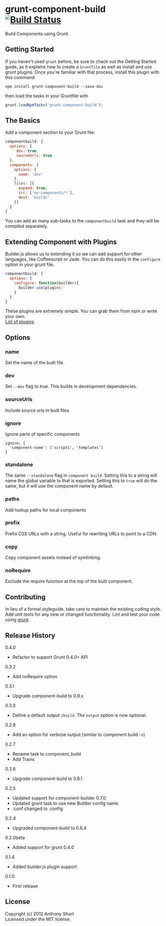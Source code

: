 # grunt-component-build [![Build Status](https://travis-ci.org/anthonyshort/grunt-component-build.png)](https://travis-ci.org/anthonyshort/grunt-component-build)

Build Components using Grunt.

## Getting Started

If you haven't used `grunt` before, be sure to check out the Getting Started guide, as it explains how to create a `Gruntfile` as well as install and use grunt plugins. Once you're familiar with that process, install this plugin with this command:

```shell
npm install grunt-component-build --save-dev
```
then load the tasks in your Gruntfile with

```javascript
grunt.loadNpmTasks('grunt-component-build');
```

[grunt]: https://github.com/cowboy/grunt
[getting_started]: https://github.com/gruntjs/grunt/wiki/Getting-started

## The Basics

Add a component section to your Grunt file:

```js
componentbuild: {
  options: {
     dev: true,
     sourceUrls: true
  },
  components: {
    options: {
      name: 'dev'
    },
    files: [{
      expand: true,
      src: ['my-components/*'],
      dest: 'build/'
    }]
  }
}
```

You can add as many sub-tasks to the `componentbuild` task and they will be compiled separately.

## Extending Component with Plugins

Builder.js allows us to extending it so we can add support for other languages, like Coffeescript or Jade. You can do this easily in the `configure` option in your grunt file.

```js
componentbuild: {
  options: {
    configure: function(builder){
      builder.use(plugin);
    }
  }
}
```

These plugins are extremely simple. You can grab them from npm or write your own.  
[List of plugins](https://github.com/component/component/wiki/Plugins)

## Options

### name

Set the name of the built file.

### dev

Set `--dev` flag to true. This builds in development dependencies.

### sourceUrls

Include source urls in built files

### ignore

Ignore parts of specific components

```
ignore: {
  'component-name': ['scripts', 'templates']
}
```

### standalone

The same `--standalone` flag in `component build`. Setting this to a string will name the global variable to that
is exported. Setting this to `true` will do the same, but it will use the component name by default.

### paths

Add lookup paths for local components

### prefix

Prefix CSS URLs with a string. Useful for rewriting URLs to point to a CDN.

### copy

Copy component assets instead of symlinking.

### noRequire

Exclude the require function at the top of the built component.

## Contributing
In lieu of a formal styleguide, take care to maintain the existing coding style. Add unit tests for any new or changed functionality. Lint and test your code using [grunt][grunt].

## Release History
0.4.0
- Refactor to support Grunt 0.4.0+ API

0.3.2  
- Add noRequire option

0.3.1  
- Upgrade component-build to 0.9.x  

0.3.0  
- Define a default output `/build`. The `output` option is now optional.

0.2.8  
- Add an option for verbose output (similar to component build -v)

0.2.7  
- Rename task to component_build  
- Add Travis

0.2.6  
- Upgrade component-build to 0.8.1  

0.2.5  
- Updated support for component-builder 0.7.0  
- Updated grunt task to use new Builder config name  
- .conf changed to .config

0.2.4  
- Upgraded component-build to 0.6.4

0.2.0beta  
- Added support for grunt 0.4.0  

0.1.4  
- Added builder.js plugin support  

0.1.0  
- First release  

## License
Copyright (c) 2012 Anthony Short  
Licensed under the MIT license.
